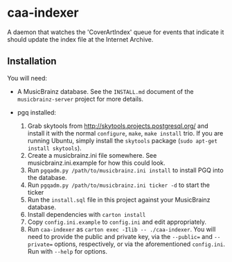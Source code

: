 # caa-indexer

A daemon that watches the 'CoverArtIndex' queue for events that indicate it
should update the index file at the Internet Archive.

## Installation

You will need:

* A MusicBrainz database. See the `INSTALL.md` document of the `musicbrainz-server`
  project for more details.

* pgq installed:

  1. Grab skytools from http://skytools.projects.postgresql.org/ and install it
     with the normal `configure`, `make`, `make install` trio. If you are
     running Ubuntu, simply install the `skytools` package
     (`sudo apt-get install skytools`).
  2. Create a musicbrainz.ini file somewhere. See musicbrainz.ini.example for
     how this could look.
  3. Run `pgqadm.py /path/to/musicbrainz.ini install` to install PGQ into the
     database.
  4. Run `pgqadm.py /path/to/musicbrainz.ini ticker -d` to start the ticker
  5. Run the `install.sql` file in this project against your MusicBrainz database.
  6. Install dependencies with `carton install`
  7. Copy `config.ini.example` to `config.ini` and edit appropriately.
  7. Run `caa-indexer` as `carton exec -Ilib -- ./caa-indexer`. You will need to
     provide the public and private key, via the `--public=` and `--private=`
     options, respectively, or via the aforementioned `config.ini`.
     Run with `--help` for options.
